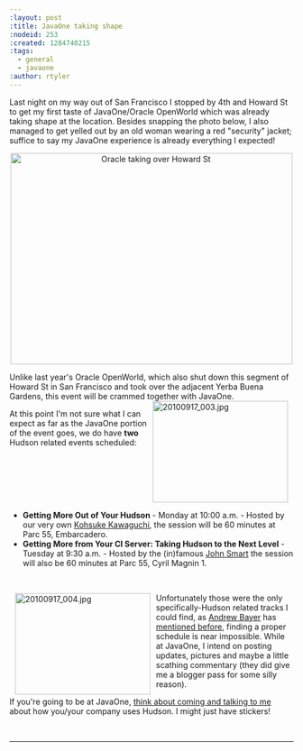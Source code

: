 ```yaml
---
:layout: post
:title: JavaOne taking shape
:nodeid: 253
:created: 1284740215
:tags:
  - general
  - javaone
:author: rtyler
---
```


Last night on my way out of San Francisco I stopped by 4th and Howard St to get my first taste of JavaOne/Oracle OpenWorld which was already taking shape at the location. Besides snapping the photo below, I also managed to get yelled out by an old woman wearing a red "security" jacket; suffice to say my JavaOne experience is already everything I expected!

<center><a href="http://www.flickr.com/photos/agentdero/4997929716/" title="Oracle taking over Howard St by agentdero, on Flickr"><img src="http://farm5.static.flickr.com/4107/4997929716_1675745efe.jpg" width="500" height="375" alt="Oracle taking over Howard St"/></a></center>

Unlike last year's Oracle OpenWorld, which also shut down this segment of Howard St in San Francisco and took over the adjacent Yerba Buena Gardens, this event will be crammed together with JavaOne. <a href="http://www.flickr.com/photos/agentdero/4998934102/" title="20100917_003.jpg by agentdero, on Flickr"><img src="http://farm5.static.flickr.com/4084/4998934102_d7c71e575e_m.jpg" width="240" height="180" alt="20100917_003.jpg" align="right" hspace="10"/></a>

At this point I'm not sure what I can expect as far as the JavaOne portion of the event goes, we do have **two** Hudson related events scheduled:

<!--break-->
<br clear="all"/>

- **Getting More Out of Your Hudson** - Monday at 10:00 a.m. - Hosted by our very own [Kohsuke Kawaguchi](http://twitter.com/kohsukekawa), the session will be 60 minutes at Parc 55, Embarcadero.
- **Getting More from Your CI Server: Taking Hudson to the Next Level** - Tuesday at 9:30 a.m. - Hosted by the (in)famous [John Smart](http://twitter.com/wakeleo) the session will also be 60 minutes at Parc 55, Cyril Magnin 1.

<br clear="all"/>

<a href="http://www.flickr.com/photos/agentdero/4998330661/" title="20100917_004.jpg by agentdero, on Flickr"><img src="http://farm5.static.flickr.com/4132/4998330661_91514f797a_m.jpg" width="240" height="180" alt="20100917_004.jpg" align="left" hspace="10"/></a>

Unfortunately those were the only specifically-Hudson related tracks I could find, as [Andrew Bayer](http://twitter.com/abayer) has [mentioned before](http://twitter.com/abayer/status/24507253586), finding a proper schedule is near impossible. While at JavaOne, I intend on posting updates, pictures and maybe a little scathing commentary (they did give me a blogger pass for some silly reason).

If you're going to be at JavaOne, [think about coming and talking to me](http://www.hudson-labs.org/content/lets-talk-about-hudson-javaone) about how you/your company uses Hudson. I might just have stickers!

<br clear="all"/>

---
